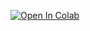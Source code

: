 [![Open In Colab](https://colab.research.google.com/assets/colab-badge.svg)](https://colab.research.google.com/github/Quentin-Anthony/gpu-stuff/blob/main/GPU_puzzlers.ipynb)